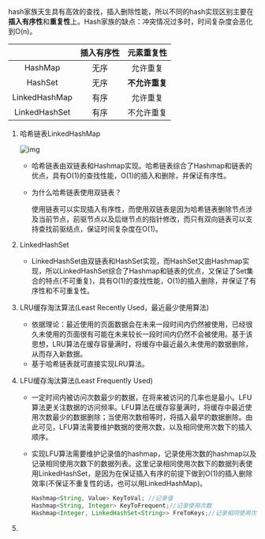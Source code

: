 hash家族天生具有高效的查找，插入删除性能，所以不同的hash实现区别主要在**插入有序性**和**重复性**上。Hash家族的缺点：冲突情况过多时，时间复杂度会恶化到O(n)。

|               | 插入有序性 |   元素重复性   |
| :-----------: | :--------: | :------------: |
|    HashMap    |    无序    |    允许重复    |
|    HashSet    |    无序    | **不允许重复** |
| LinkedHashMap |    有序    |    允许重复    |
| LinkedHashSet |    有序    |   不允许重复   |

1. 哈希链表LinkedHashMap

   ![img](https://labuladong.gitee.io/algo/images/LRU%e7%ae%97%e6%b3%95/4.jpg)

   - 哈希链表由双链表和Hashmap实现。哈希链表综合了Hashmap和链表的优点，具有O(1)的查找性能，O(1)的插入和删除，并保证有序性。

   - 为什么哈希链表使用双链表？

     使用链表可以实现插入有序性，而使用双链表是因为哈希链表删除节点涉及当前节点，前驱节点以及后继节点的指针修改，而只有双向链表可以支持查找前驱结点，保证时间复杂度在O(1)。

2. LinkedHashSet

   - LinkedHashSet由双链表和HashSet实现，而HashSet又由Hashmap实现，所以LinkedHashSet综合了Hashmap和链表的优点，又保证了Set集合的特点(不可重复)，具有O(1)的查找性能，O(1)的插入删除，并保证了有序性和不可重复性。

3. LRU缓存淘汰算法(Least Recently Used，最近最少使用算法)

   - 依据理论：最近使用的页面数据会在未来一段时间内仍然被使用，已经很久未使用的页面很有可能在未来较长一段时间内仍然不会被使用。基于该思想，LRU算法在缓存容量满时，将缓存中最近最久未使用的数据删除，从而存入新数据。
   - 基于哈希链表就可直接实现LRU算法。

4. LFU缓存淘汰算法(Least Frequently Used)

   - 一定时间内被访问次数最少的数据，在将来被访问的几率也是最小。LFU算法更关注数据的访问频率。LFU算法在缓存容量满时，将缓存中最近使用次数最少的数据删除；当使用次数相等时，将插入最早的数据删除。由此可见，LFU算法需要维护数据的使用次数，以及相同使用次数下的插入顺序。

   - 实现LFU算法需要维护记录值的hashmap，记录使用次数的hashmap以及记录相同使用次数下的数据列表。这里记录相同使用次数下的数据列表使用LinkedHashSet，是因为在保证插入有序的前提下做到O(1)的插入删除效率(不保证不重复性的话，也可以用LinkedHashMap)。

     ```java
     Hashmap<String, Value> KeyToVal; //记录值
     Hashmap<String, Integer> KeyToFrequent;//记录使用次数
     Hashmap<Integer, LinkedHashSet<String>> FreToKeys;//记录相同使用次数的数据列表 
     ```

4. 